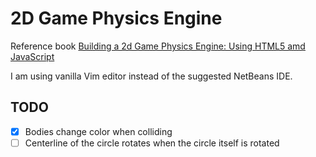# 2D Game Physics Engine

Reference book [Building a 2d Game Physics Engine: Using HTML5 amd JavaScript](https://learning.oreilly.com/library/view/building-a-2d/9781484225837/)

I am using vanilla Vim editor instead of the suggested NetBeans IDE.

## TODO
- [x] Bodies change color when colliding
- [ ] Centerline of the circle rotates when the circle itself is rotated
